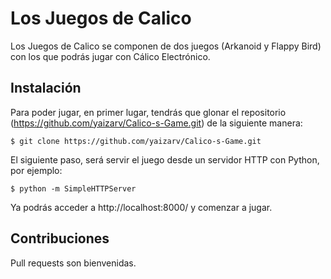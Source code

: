 # Los Juegos de Calico

Los Juegos de Calico se componen de dos juegos (Arkanoid y Flappy Bird) con los que podrás jugar con Cálico Electrónico.

## Instalación

Para poder jugar, en primer lugar, tendrás que glonar el repositorio (https://github.com/yaizarv/Calico-s-Game.git) de la siguiente manera:

    $ git clone https://github.com/yaizarv/Calico-s-Game.git

El siguiente paso, será servir el juego desde un servidor HTTP con Python, por ejemplo:

    $ python -m SimpleHTTPServer

Ya podrás acceder a http://localhost:8000/ y comenzar a jugar.

## Contribuciones
Pull requests son bienvenidas.
